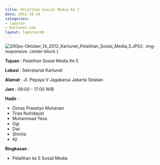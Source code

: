 ```yaml
---
title: Pelatihan Sosial Media Ke 5
date: 2012-10-14
categories:
- laporan
- Kartunet.com
layout: laporancmb
---
```



![200px-Oktober_14_2012_Kartunet_Pelatihan_Sosial_Media_5.JPG](/uploads/200px-Oktober_14_2012_Kartunet_Pelatihan_Sosial_Media_5.JPG){: .img-responsive .center-block }


**Tujuan** : Pelatihan Sosial Media Ke 5

**Lokasi** : Sekretariat Kartunet

**Alamat** : Jl. Pepaya V Jagakarsa Jakarta Selatan

**Jam** : 09:00 - 17:00 WIB

**Hadir** : 
* Dimas Prasetyo Muharam
* Trias Nuhidayat
* Muhammad Yesa
* Ogi
* Dwi
* Shintia
* Aji

**Ringkasan** : 
* Pelatihan ke 5 Sosial Media
